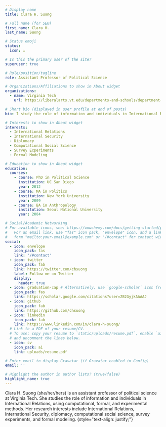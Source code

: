 ```yaml
---
# Display name
title: Clara H. Suong

# Full name (for SEO)
first_name: Clara H. 
last_name: Suong

# Status emoji
status:
  icon: ☕️

# Is this the primary user of the site?
superuser: true

# Role/position/tagline
role: Assistant Professor of Political Science

# Organizations/Affiliations to show in About widget
organizations:
  - name: Virginia Tech
    url: https://liberalarts.vt.edu/departments-and-schools/department-of-political-science/faculty/clara-suong.html

# Short bio (displayed in user profile at end of posts)
bio: I study the role of information and individuals in International Relations, using computational, formal, and experimental methods. 

# Interests to show in About widget
interests:
  - International Relations
  - International Security
  - Diplomacy
  - Computational Social Science
  - Survey Experiments
  - Formal Modeling

# Education to show in About widget
education:
  courses:
    - course: PhD in Political Science
      institution: UC San Diego
      year: 2012
    - course: MA in Politics
      institution: New York University
      year: 2009
    - course: BA in Anthropology
      institution: Seoul National University
      year: 2004

# Social/Academic Networking
# For available icons, see: https://wowchemy.com/docs/getting-started/page-builder/#icons
#   For an email link, use "fas" icon pack, "envelope" icon, and a link in the
#   form "mailto:your-email@example.com" or "/#contact" for contact widget.
social:
  - icon: envelope
    icon_pack: fas
    link: '/#contact'
  - icon: twitter
    icon_pack: fab
    link: https://twitter.com/chsuong
    label: Follow me on Twitter
    display:
      header: true
  - icon: graduation-cap # Alternatively, use `google-scholar` icon from `ai` icon pack
    icon_pack: fas
    link: https://scholar.google.com/citations?user=ZB2GyjkAAAAJ
  - icon: github
    icon_pack: fab
    link: https://github.com/chsuong
  - icon: linkedin
    icon_pack: fab
    link: https://www.linkedin.com/in/clara-h-suong/
  # Link to a PDF of your resume/CV.
  # To use: copy your resume to `static/uploads/resume.pdf`, enable `ai` icons in `params.yaml`,
  # and uncomment the lines below.
  - icon: cv
    icon_pack: ai
    link: uploads/resume.pdf

# Enter email to display Gravatar (if Gravatar enabled in Config)
email: ''

# Highlight the author in author lists? (true/false)
highlight_name: true
---
```


Clara H. Suong (she/her/hers) is an assistant professor of political science at Virginia Tech. She studies the role of information and individuals in International Relations, using computational, formal, and experimental methods. Her research interests include International Relations, International Security, diplomacy, computational social science, survey experiments, and formal modeling.
{style="text-align: justify;"}
